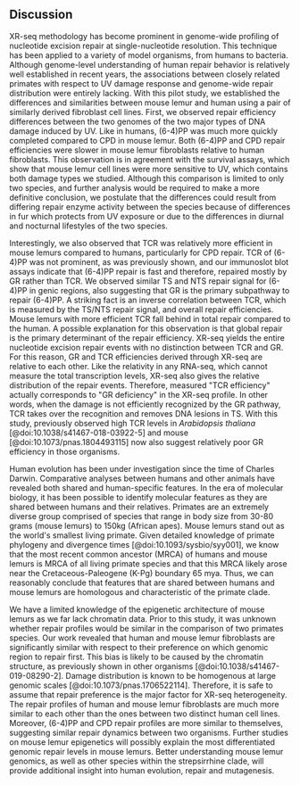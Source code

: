 ## Discussion

XR-seq methodology has become prominent in genome-wide profiling of nucleotide excision repair at single-nucleotide resolution. 
This technique has been applied to a variety of model organisms, from humans to bacteria. 
Although genome-level understanding of human repair behavior is relatively well established in recent years, the associations between closely related primates with respect to UV damage response and genome-wide repair distribution were entirely lacking. 
With this pilot study, we established the differences and similarities between mouse lemur and human using a pair of similarly derived fibroblast cell lines.
First, we observed repair efficiency differences between the two genomes of the two major types of DNA damage induced by UV. 
Like in humans, (6-4)PP was much more quickly completed compared to CPD in mouse lemur. 
Both (6-4)PP and CPD repair efficiencies were slower in mouse lemur fibroblasts relative to human fibroblasts. 
This observation is in agreement with the survival assays, which show that mouse lemur cell lines were more sensitive to UV, which contains both damage types we studied. 
Although this comparison is limited to only two species, and further analysis would be required to make a more definitive conclusion, we postulate that the differences could result from differing repair enzyme activity between the species because of differences in fur which protects from UV exposure or due to the differences in diurnal and nocturnal lifestyles of the two species.

Interestingly, we also observed that TCR was relatively more efficient in mouse lemurs compared to humans, particularly for CPD repair. 
TCR of (6-4)PP was not prominent, as was previously shown, and our immunoslot blot assays indicate that (6-4)PP repair is fast and therefore, repaired mostly by GR rather than TCR. 
We observed similar TS and NTS repair signal for (6-4)PP in genic regions, also suggesting that GR is the primary subpathway to repair (6-4)PP.
A striking fact is an inverse correlation between TCR, which is measured by the TS/NTS repair signal, and overall repair efficiencies.
Mouse lemurs with more efficient TCR fall behind in total repair compared to the human. 
A possible explanation for this observation is that global repair is the primary determinant of the repair efficiency. 
XR-seq yields the entire nucleotide excision repair events with no distinction between TCR and GR. 
For this reason, GR and TCR efficiencies derived through XR-seq are relative to each other.
Like the relativity in any RNA-seq, which cannot measure the total transcription levels, XR-seq also gives the relative distribution of the repair events. 
Therefore, measured "TCR efficiency" actually corresponds to "GR deficiency" in the XR-seq profile.
In other words, when the damage is not efficiently recognized by the GR pathway, TCR takes over the recognition and removes DNA lesions in TS.
With this study, previously observed high TCR levels in *Arabidopsis thaliana* [@doi:10.1038/s41467-018-03922-5] and mouse [@doi:10.1073/pnas.1804493115] now also suggest relatively poor GR efficiency in those organisms.

Human evolution has been under investigation since the time of Charles Darwin. 
Comparative analyses between humans and other animals have revealed both shared and human-specific features. 
In the era of molecular biology, it has been possible to identify molecular features as they are shared between humans and their relatives. 
Primates are an extremely diverse group comprised of species that range in body size from 30-80 grams (mouse lemurs) to 150kg (African apes). 
Mouse lemurs stand out as the world's smallest living primate. 
Given detailed knowledge of primate phylogeny and divergence times [@doi:10.1093/sysbio/syy001], we know that the most recent common ancestor (MRCA) of humans and mouse lemurs is MRCA of all living primate species and that this MRCA likely arose near the Cretaceous-Paleogene (K-Pg) boundary 65 mya. 
Thus, we can reasonably conclude that features that are shared between humans and mouse lemurs are homologous and characteristic of the primate clade.

We have a limited knowledge of the epigenetic architecture of mouse lemurs as we far lack chromatin data. 
Prior to this study, it was unknown whether repair profiles would be similar in the comparison of two primates species. 
Our work revealed that human and mouse lemur fibroblasts are significantly similar with respect to their preference on which genomic region to repair first. 
This bias is likely to be caused by the chromatin structure, as previously shown in other organisms [@doi:10.1038/s41467-019-08290-2].
Damage distribution is known to be homogenous at large genomic scales [@doi:10.1073/pnas.1706522114]. 
Therefore, it is safe to assume that repair preference is the major factor for XR-seq heterogeneity.
The repair profiles of human and mouse lemur fibroblasts are much more similar to each other than the ones between two distinct human cell lines. 
Moreover, (6-4)PP and CPD repair profiles are more similar to themselves, suggesting similar repair dynamics between two organisms.
Further studies on mouse lemur epigenetics will possibly explain the most differentiated genomic repair levels in mouse lemurs. 
Better understanding mouse lemur genomics, as well as other species within the strepsirrhine clade, will provide additional insight into human evolution, repair and mutagenesis.




